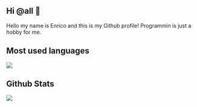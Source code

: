 ## Hi @all 👋


Hello my name is Enrico and this is my Github profile! Programmin is just a hobby for me.



Most used languages
---
![](https://github-readme-stats.vercel.app/api/top-langs/?username=enwe&theme=nord&langs_count=5) 


Github Stats
---
![](https://github-readme-stats.vercel.app/api?username=enwe&show_icons=true&theme=nord&line_height=30&show=reviews,prs_merged)


<!-- Github Trophies  
---
![Trophy](https://github-profile-trophy.vercel.app/?username=enwe&rank=A,AA,AAA,S,SS,SSS,SECRET&no-frame=true&no-bg=true&margin-w=15&margin-h=15&column=7&theme=nord)  

---
-->

<!--
**EnWe/EnWe** is a ✨ _special_ ✨ repository because its `README.md` (this file) appears on your GitHub profile.

Here are some ideas to get you started:

- 🔭 I’m currently working on ...
- 🌱 I’m currently learning ...
- 👯 I’m looking to collaborate on ...
- 🤔 I’m looking for help with ...
- 💬 Ask me about ...
- 📫 How to reach me: ...
- 😄 Pronouns: ...
- ⚡ Fun fact: ...
-->

